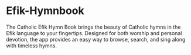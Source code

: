 # Efik-Hymnbook
The Catholic Efik Hymn Book brings the beauty of Catholic hymns in the Efik language to your fingertips. Designed for both worship and personal devotion, the app provides an easy way to browse, search, and sing along with timeless hymns.
